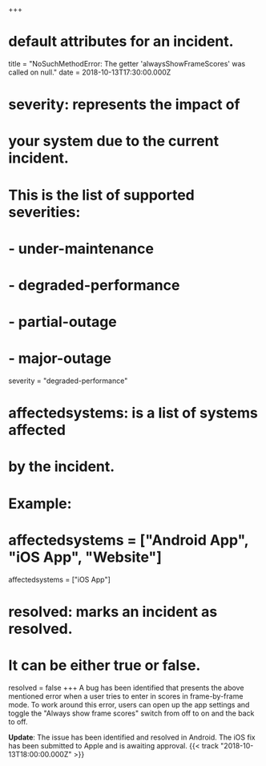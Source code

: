+++
# default attributes for an incident.
title = "NoSuchMethodError: The getter 'alwaysShowFrameScores' was called on null."
date = 2018-10-13T17:30:00.000Z

# severity: represents the impact of
# your system due to the current incident.
# This is the list of supported severities:
#
# - under-maintenance
# - degraded-performance
# - partial-outage
# - major-outage
severity = "degraded-performance"

# affectedsystems: is a list of systems affected
# by the incident.
# Example:
# affectedsystems = ["Android App", "iOS App", "Website"]
affectedsystems = ["iOS App"]

# resolved: marks an incident as resolved.
# It can be either true or false.
resolved = false
+++
A bug has been identified that presents the above mentioned error when a user tries to enter in scores in frame-by-frame mode. To work around this error, users can open up the app settings and toggle the "Always show frame scores" switch from off to on and the back to off.

**Update**: The issue has been identified and resolved in Android. The iOS fix has been submitted to Apple and is awaiting approval. {{< track "2018-10-13T18:00:00.000Z" >}}
